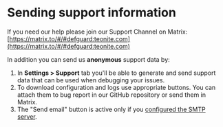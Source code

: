 # Sending support information

If you need our help please join our Support Channel on Matrix: [https://matrix.to/#/#defguard:teonite.com](https://matrix.to/#/#defguard:teonite.com)

In addition you can send us **anonymous** support data by:

1. In **Settings > Support** tab you'll be able to generate and send support data that can be used when debugging your issues.
2. To download configuration and logs use appropriate buttons. You can attach them to bug report in our GitHub repository or send them in Matrix.
3. The "Send email" button is active only if you [configured the SMTP server](../help/setting-up-smtp-for-email-notifications.md).

